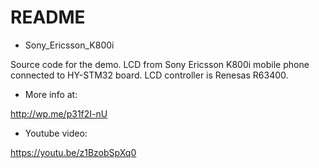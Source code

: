 # README #

* Sony_Ericsson_K800i

Source code for the demo.
LCD from Sony Ericsson K800i mobile phone connected to HY-STM32 board.
LCD controller is Renesas R63400.

* More info at:

http://wp.me/p31f2I-nU

* Youtube video:

https://youtu.be/z1BzobSpXq0


